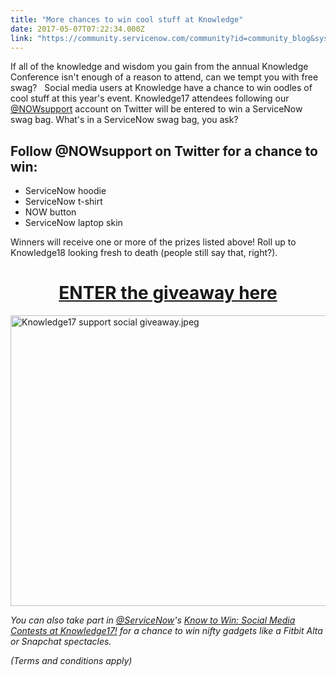 ```yaml
---
title: "More chances to win cool stuff at Knowledge"
date: 2017-05-07T07:22:34.000Z
link: "https://community.servicenow.com/community?id=community_blog&sys_id=8a6c2ea1dbd0dbc01dcaf3231f9619bb"
---
```

<p>If all of the knowledge and wisdom you gain from the annual Knowledge Conference isn't enough of a reason to attend, can we tempt you with free swag?   Social media users at Knowledge have a chance to win oodles of cool stuff at this year's event. Knowledge17 attendees following our <a title="witter.com/NOWsupport" href="https://twitter.com/NOWsupport">@NOWsupport</a> account on Twitter will be entered to win a ServiceNow swag bag. What's in a ServiceNow swag bag, you ask?</p><p></p><h2>Follow @NOWsupport on Twitter for a chance to win:</h2><ul><li>ServiceNow hoodie</li><li>ServiceNow t-shirt</li><li>NOW button</li><li>ServiceNow laptop skin</li></ul><p></p><p>Winners will receive one or more of the prizes listed above! Roll up to Knowledge18 looking fresh to death (people still say that, right?).</p><h1></h1><h1 style="text-align: center;"><a title="ata-raflid=" class="rcptr" data-raflid="549e87ab0" data-template="" data-theme="classic" href="http://www.rafflecopter.com/rafl/display/549e87ab0/" rel="nofollow">ENTER the giveaway here</a></h1><p></p><p><img  alt="Knowledge17 support social giveaway.jpeg" class="image-1 jive-image" src="512c2c4edbd4dfc03eb27a9e0f961961.iix" style="width: 620px; height: 465px; display: block; margin-left: auto; margin-right: auto;"/></p><p><em>You can also take part in <a title="witter.com/servicenow" href="https://twitter.com/servicenow">@ServiceNow</a>'s <a title="Know to Win: Social Media Contests at Knowledge17!" __default_attr="6729" __jive_macro_name="blogpost" class="jive_macro jive_macro_blogpost" data-orig-content="Know to Win: Social Media Contests at Knowledge17!" data-renderedposition="843.6931762695312_263.9488525390625_355_16" href="/community?id=community_blog&sys_id=efada6a9dbd0dbc01dcaf3231f961935">Know to Win: Social Media Contests at Knowledge17!</a> for a chance to win nifty gadgets like a Fitbit Alta or Snapchat spectacles.</em></p><p></p><p><em>(Terms and conditions apply)</em></p>
